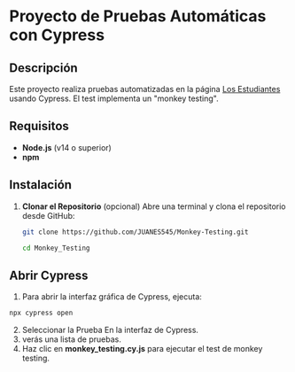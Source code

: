 # Proyecto de Pruebas Automáticas con Cypress

## Descripción

Este proyecto realiza pruebas automatizadas en la página [Los Estudiantes](https://losestudiantes.co/) usando Cypress.
El test implementa un "monkey testing".

## Requisitos

- **Node.js** (v14 o superior)
- **npm**

## Instalación

1. **Clonar el Repositorio** (opcional)
   Abre una terminal y clona el repositorio desde GitHub:
   ```zsh
   git clone https://github.com/JUANES545/Monkey-Testing.git
   ```
   ```zsh
   cd Monkey_Testing
    ```

## Abrir Cypress

1. Para abrir la interfaz gráfica de Cypress, ejecuta:

```zsh
npx cypress open
```

2. Seleccionar la Prueba En la interfaz de Cypress.
3. verás una lista de pruebas.
4. Haz clic en **monkey_testing.cy.js** para ejecutar el test de monkey testing.
